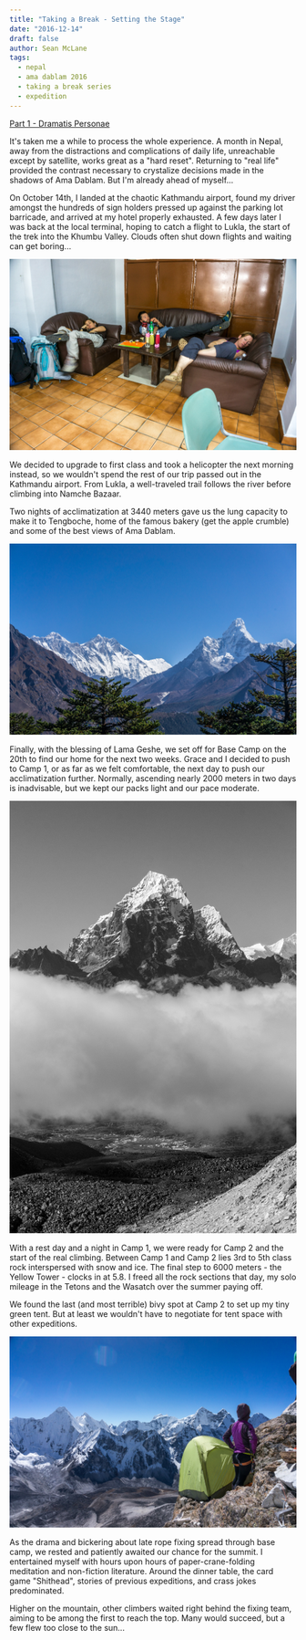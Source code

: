 ```yaml
---
title: "Taking a Break - Setting the Stage"
date: "2016-12-14"
draft: false
author: Sean McLane
tags:
  - nepal
  - ama dablam 2016
  - taking a break series
  - expedition
---
```

[Part 1 - Dramatis Personae](/taking-a-break-1/)

It's taken me a while to process the whole experience. A month in Nepal, away from the distractions and complications of daily life, unreachable except by satellite, works great as a "hard reset". Returning to "real life" provided the contrast necessary to crystalize decisions made in the shadows of Ama Dablam. But I'm already ahead of myself...

On October 14th, I landed at the chaotic Kathmandu airport, found my driver amongst the hundreds of sign holders pressed up against the parking lot barricade, and arrived at my hotel properly exhausted. A few days later I was back at the local terminal, hoping to catch a flight to Lukla, the start of the trek into the Khumbu Valley. Clouds often shut down flights and waiting can get boring...

![](couch.jpg)

We decided to upgrade to first class and took a helicopter the next morning instead, so we wouldn't spend the rest of our trip passed out in the Kathmandu airport. From Lukla, a well-traveled trail follows the river before climbing into Namche Bazaar.

Two nights of acclimatization at 3440 meters gave us the lung capacity to make it to Tengboche, home of the famous bakery (get the apple crumble) and some of the best views of Ama Dablam.

![](approach.jpg)

Finally, with the blessing of Lama Geshe, we set off for Base Camp on the 20th to find our home for the next two weeks. Grace and I decided to push to Camp 1, or as far as we felt comfortable, the next day to push our acclimatization further. Normally, ascending nearly 2000 meters in two days is inadvisable, but we kept our packs light and our pace moderate.

![](clouds.jpg)

With a rest day and a night in Camp 1, we were ready for Camp 2 and the start of the real climbing. Between Camp 1 and Camp 2 lies 3rd to 5th class rock interspersed with snow and ice. The final step to 6000 meters - the Yellow Tower - clocks in at 5.8. I freed all the rock sections that day, my solo mileage in the Tetons and the Wasatch over the summer paying off.

We found the last (and most terrible) bivy spot at Camp 2 to set up my tiny green tent. But at least we wouldn't have to negotiate for tent space with other expeditions.

![](tent.jpg)

As the drama and bickering about late rope fixing spread through base camp, we rested and patiently awaited our chance for the summit. I entertained myself with hours upon hours of paper-crane-folding meditation and non-fiction literature. Around the dinner table, the card game "Shithead", stories of previous expeditions, and crass jokes predominated.

Higher on the mountain, other climbers waited right behind the fixing team, aiming to be among the first to reach the top. Many would succeed, but a few flew too close to the sun...